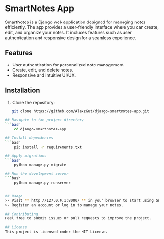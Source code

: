 # SmartNotes App

SmartNotes is a Django web application designed for managing notes efficiently. The app provides a user-friendly interface where you can create, edit, and organize your notes. It includes features such as user authentication and responsive design for a seamless experience.

## Features

- User authentication for personalized note management.
- Create, edit, and delete notes.
- Responsive and intuitive UI/UX.

## Installation

1. Clone the repository:
```bash
   git clone https://github.com/AlexzGut/django-smartnotes-app.git

## Navigate to the project directory
```bash
    cd django-smartnotes-app

## Install dependecies
```bash
    pip install -r requirements.txt

## Apply migrations
```bash
    python manage.py migrate

## Run the development server
```bash
    python manage.py runserver


## Usage
>- Visit ** http://127.0.0.1:8000/ ** in your browser to start using SmartNotes.
>- Register an account or log in to manage your notes.

## Contributing
Feel free to submit issues or pull requests to improve the project.

## License
This project is licensed under the MIT License.